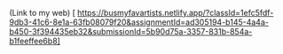 (Link to my web) [
https://busmyfavartists.netlify.app/?classId=1efc5fdf-9db3-41c6-8e1a-63fb08079f20&assignmentId=ad305194-b145-4a4a-b450-3f394435eb32&submissionId=5b90d75a-3357-831b-854a-b1feeffee6b8]
